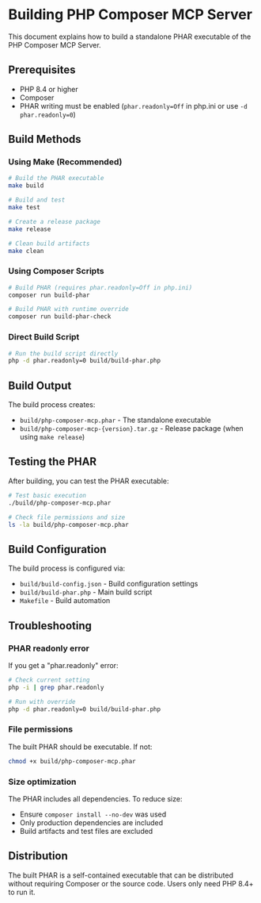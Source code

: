 # Building PHP Composer MCP Server

This document explains how to build a standalone PHAR executable of the PHP Composer MCP Server.

## Prerequisites

- PHP 8.4 or higher
- Composer
- PHAR writing must be enabled (`phar.readonly=Off` in php.ini or use `-d phar.readonly=0`)

## Build Methods

### Using Make (Recommended)

```bash
# Build the PHAR executable
make build

# Build and test
make test

# Create a release package
make release

# Clean build artifacts
make clean
```

### Using Composer Scripts

```bash
# Build PHAR (requires phar.readonly=Off in php.ini)
composer run build-phar

# Build PHAR with runtime override
composer run build-phar-check
```

### Direct Build Script

```bash
# Run the build script directly
php -d phar.readonly=0 build/build-phar.php
```

## Build Output

The build process creates:
- `build/php-composer-mcp.phar` - The standalone executable
- `build/php-composer-mcp-{version}.tar.gz` - Release package (when using `make release`)

## Testing the PHAR

After building, you can test the PHAR executable:

```bash
# Test basic execution
./build/php-composer-mcp.phar

# Check file permissions and size
ls -la build/php-composer-mcp.phar
```

## Build Configuration

The build process is configured via:
- `build/build-config.json` - Build configuration settings
- `build/build-phar.php` - Main build script
- `Makefile` - Build automation

## Troubleshooting

### PHAR readonly error
If you get a "phar.readonly" error:
```bash
# Check current setting
php -i | grep phar.readonly

# Run with override
php -d phar.readonly=0 build/build-phar.php
```

### File permissions
The built PHAR should be executable. If not:
```bash
chmod +x build/php-composer-mcp.phar
```

### Size optimization
The PHAR includes all dependencies. To reduce size:
- Ensure `composer install --no-dev` was used
- Only production dependencies are included
- Build artifacts and test files are excluded

## Distribution

The built PHAR is a self-contained executable that can be distributed without requiring Composer or the source code. Users only need PHP 8.4+ to run it.